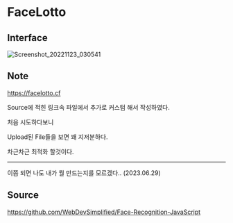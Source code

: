 # FaceLotto

## Interface

![Screenshot_20221123_030541](https://user-images.githubusercontent.com/86837707/203463828-ce1f072b-b65a-4dd4-a261-7c873e1272fa.jpg)

## Note

https://facelotto.cf

Source에 적힌 링크속 파일에서 추가로 커스텀 해서 작성하였다.

처음 시도하다보니

Upload된 File들을 보면 꽤 지저분하다.

차근차근 최적화 할것이다.

--------

이쯤 되면 나도 내가 뭘 만드는지를 모르겠다.. (2023.06.29)

## Source

https://github.com/WebDevSimplified/Face-Recognition-JavaScript
